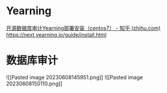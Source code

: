 # Yearning
[开源数据库审计Yearning部署安装（centos7） - 知乎 (zhihu.com)](https://zhuanlan.zhihu.com/p/397791710)
https://next.yearning.io/guide/install.html

# 数据库审计
![[Pasted image 20230608145951.png]]
![[Pasted image 20230608150110.png]]
